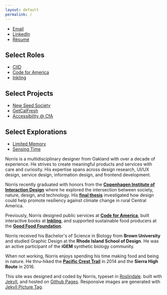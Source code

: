 ```yaml
---
layout: default
permalink: /
---
```


<article class="about main-content row">
	<section class="about__contact col-md-3 col-sm-6 col-xs-12 last-xs first-md">
		<div class="about__photo"></div>
	</section>
	<section class="about__selected-works col-md-3 col-sm-6 col-xs-12 spacing-below-40">
		<ul class="list--no-style">
			<li><a href="mailto:norrishung@gmail.com">Email</a></li>
			<li><a href="https://www.linkedin.com/in/norrishung/">LinkedIn</a></li>
			<li><a href="/images/norrishung_resume.pdf">Résumé</a></li>
		</ul>
		<h2>Select Roles</h2>
		<ul class="list--no-style">
			<li><a href="{% post_url 2021-03-01-ciid %}">CIID</a></li>
			<li><a href="{% post_url 2019-11-01-cfa %}">Code for America</a></li>
			<li><a href="{% post_url 2014-04-31-inkling %}">Inkling</a></li>
		</ul>
		<h2>Select Projects</h2>
		<ul class="list--no-style">
			<li><a href="{% post_url 2021-02-26-new-seed-society %}">New Seed Society</a></li>
			<li><a href="{% post_url 2018-12-31-getcalfresh %}">GetCalFresh</a></li>
			<li><a href="{% post_url 2019-09-03-honeycrisp %}">Accessibility @ CfA</a></li>
		</ul>
		<h2>Select Explorations</h2>
		<ul class="list--no-style">
			<li><a href="{% post_url 2020-06-21-limited-memory %}">Limited Memory</a></li>
			<li><a href="{% post_url 2020-09-04-sensing-time %}">Sensing Time</a></li>
		</ul>
	</section>
	<section class="about__bio col-md-6 col-xs-12 first-xs last-md spacing-below-40">
		<p>Norris is a multidisciplinary designer from Oakland with over a decade of experience. He strives to create meaningful products and services with care and curiosity. His expertise spans across design research, UI/UX design, service design, information design, and frontend development.</p>
		<p>Norris recently graduated with honors from the <strong><a href="{% post_url 2021-03-01-ciid %}">Copenhagen Institute of Interaction Design</a></strong> where he explored the intersection between society, nature, design, and technology. His <strong><a href="{% post_url 2021-02-26-new-seed-society %}">final thesis</a></strong> investigated how design could help promote resiliency against climate change in rural Central America.</p>
		<p>Previously, Norris designed public services at <strong><a href="{% post_url 2019-11-01-cfa %}">Code for America</a></strong>, built interactive books at <strong><a href="{% post_url 2014-04-31-inkling %}">Inkling</a></strong>, and supported sustainable food producers at the <strong><a href="{% post_url 2011-02-15-good-food-foundation %}">Good Food Foundation</a></strong>.</p>
		<p>Norris received his Bachelor's of Science in Biology from <strong>Brown University</strong> and studied Graphic Design at the <strong>Rhode Island School of Design</strong>. He was an active participant of the <strong>iGEM</strong> synthetic biology community.</p>
		<p class="spacing-below-96">When not working, Norris enjoys spending his time making food and being in nature. He thru-hiked the <strong><a href="{% post_url 2014-09-15-pct %}">Pacific Crest Trail</a></strong> in 2014 and the <strong>Sierra High Route</strong> in 2016.</p>
		<p class="text--helper">This site was designed and coded by Norris, typeset in <a href="https://djr.com/roslindale/">Roslindale</a>. built with <a href="https://jekyllrb.com">Jekyll</a>, and hosted on <a href="https://pages.github.com">Github Pages</a>. Responsive images are generated with <a href="http://rbuchberger.github.io/jekyll_picture_tag/">Jekyll Picture Tag</a>.</p>
	</section>
</article>
